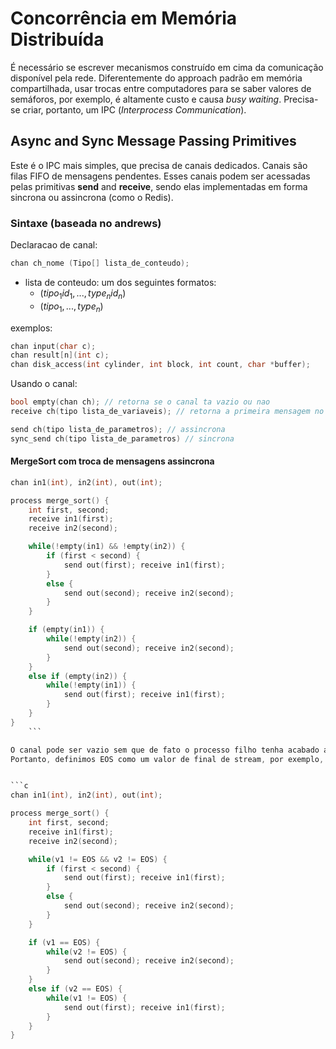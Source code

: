 # Concorrência em Memória Distribuída

É necessário se escrever mecanismos construído em cima da comunicação disponível pela rede.  Diferentemente do approach padrão em memória compartilhada, usar trocas entre computadores para se saber valores de semáforos, por exemplo, é altamente custo e causa _busy waiting_. Precisa-se criar, portanto, um IPC (_Interprocess Communication_).

## Async and Sync Message Passing Primitives

Este é o IPC mais simples, que precisa de canais dedicados. Canais são filas FIFO de mensagens pendentes. Esses canais podem ser acessadas pelas primitivas **send** and **receive**, sendo elas implementadas em forma sincrona ou assincrona (como o Redis).

### Sintaxe (baseada no andrews)

Declaracao de canal: 
```c
chan ch_nome (Tipo[] lista_de_conteudo);
```
- lista de conteudo: um dos seguintes formatos:
    - ($tipo_1 id_1, ..., type_n id_n$)
    - ($tipo_1, ..., type_n$)

exemplos:
```c
chan input(char c);
chan result[n](int c);
chan disk_access(int cylinder, int block, int count, char *buffer);
```


Usando o canal:
```c
bool empty(chan ch); // retorna se o canal ta vazio ou nao
receive ch(tipo lista_de_variaveis); // retorna a primeira mensagem no canal na ordem dada pelo channel, mas bloqueia a continuacao do codigo.

send ch(tipo lista_de_parametros); // assincrona
sync_send ch(tipo lista_de_parametros) // sincrona
```

#### MergeSort com troca de mensagens assincrona

```c
chan in1(int), in2(int), out(int);

process merge_sort() {
    int first, second;
    receive in1(first);
    receive in2(second);

    while(!empty(in1) && !empty(in2)) {
        if (first < second) {
            send out(first); receive in1(first);
        }
        else {
            send out(second); receive in2(second);
        }
    }

    if (empty(in1)) {
        while(!empty(in2)) {
            send out(second); receive in2(second);
        }
    }
    else if (empty(in2)) {
        while(!empty(in1)) {
            send out(first); receive in1(first);
        }
    }
}
    ```

O canal pode ser vazio sem que de fato o processo filho tenha acabado a execução, ou seja, empty() não pode ser a condição de término.
Portanto, definimos EOS como um valor de final de stream, por exemplo, INT_MAX:


```c
chan in1(int), in2(int), out(int);

process merge_sort() {
    int first, second;
    receive in1(first);
    receive in2(second);

    while(v1 != EOS && v2 != EOS) {
        if (first < second) {
            send out(first); receive in1(first);
        }
        else {
            send out(second); receive in2(second);
        }
    }

    if (v1 == EOS) {
        while(v2 != EOS) {
            send out(second); receive in2(second);
        }
    }
    else if (v2 == EOS) {
        while(v1 != EOS) {
            send out(first); receive in1(first);
        }
    }
}
```